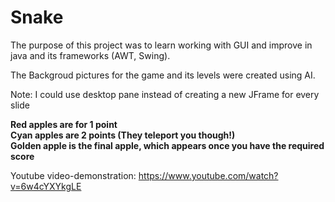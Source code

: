 # Snake  

The purpose of this project was to learn working with GUI and improve in java and its frameworks (AWT, Swing).  

The Backgroud pictures for the game and its levels were created using AI.
  
Note: I could use desktop pane instead of creating a new JFrame for every slide
  
  
**Red apples are for 1 point  
Cyan apples are 2 points (They teleport you though!)  
Golden apple is the final apple, which appears once you have the required score**  

Youtube video-demonstration: https://www.youtube.com/watch?v=6w4cYXYkgLE
